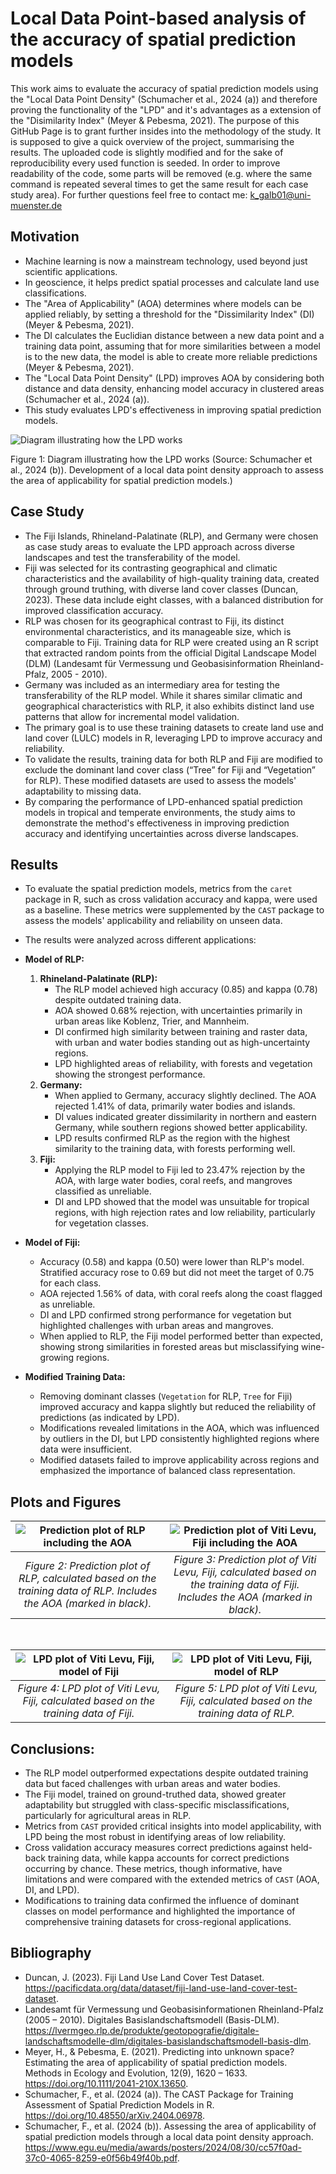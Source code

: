 # Local Data Point-based analysis of the accuracy of spatial prediction models 
This work aims to evaluate the accuracy of spatial prediction models using the "Local Data Point Density" (Schumacher et al., 2024 (a)) and therefore proving the functionality of the "LPD" and it's advantages as a extension of the "Disimilarity Index" (Meyer & Pebesma, 2021). The purpose of this GitHub Page is to grant further insides into the methodology of the study. It is supposed to give a quick overview of the project, summarising the results. The uploaded code is slightly modified and for the sake of reproducibility every used function is seeded. In order to improve readability of the code, some parts will be removed (e.g. where the same command is repeated several times to get the same result for each case study area). For further questions feel free to contact me: k_galb01@uni-muenster.de

## Motivation
- Machine learning is now a mainstream technology, used beyond just scientific applications.
- In geoscience, it helps predict spatial processes and calculate land use classifications.
- The "Area of Applicability" (AOA) determines where models can be applied reliably, by setting a threshold for the "Dissimilarity Index" (DI) (Meyer & Pebesma, 2021).
- The DI calculates the Euclidian distance between a new data point and a training data point, assuming that for more similarities between a model is to the new data, the model is able to create more reliable predictions (Meyer & Pebesma, 2021).
- The "Local Data Point Density" (LPD) improves AOA by considering both distance and data density, enhancing model accuracy in clustered areas (Schumacher et al., 2024 (a)).
- This study evaluates LPD's effectiveness in improving spatial prediction models.

![Diagram illustrating how the LPD works](example/misc/lpd_diagram_screenshot.jpg)

Figure 1: Diagram illustrating how the LPD works (Source: Schumacher et al., 2024 (b)). Development of a local data point density approach to assess the area of applicability for spatial prediction models.)

## Case Study
- The Fiji Islands, Rhineland-Palatinate (RLP), and Germany were chosen as case study areas to evaluate the LPD approach across diverse landscapes and test the transferability of the model.
- Fiji was selected for its contrasting geographical and climatic characteristics and the availability of high-quality training data, created through ground truthing, with diverse land cover classes (Duncan, 2023). These data include eight classes, with a balanced distribution for improved classification accuracy.
- RLP was chosen for its geographical contrast to Fiji, its distinct environmental characteristics, and its manageable size, which is comparable to Fiji. Training data for RLP were created using an R script that extracted random points from the official Digital Landscape Model (DLM) (Landesamt für Vermessung und Geobasisinformation Rheinland-Pfalz, 2005 - 2010).
- Germany was included as an intermediary area for testing the transferability of the RLP model. While it shares similar climatic and geographical characteristics with RLP, it also exhibits distinct land use patterns that allow for incremental model validation.
- The primary goal is to use these training datasets to create land use and land cover (LULC) models in R, leveraging LPD to improve accuracy and reliability. 
- To validate the results, training data for both RLP and Fiji are modified to exclude the dominant land cover class (“Tree” for Fiji and “Vegetation” for RLP). These modified datasets are used to assess the models' adaptability to missing data.
- By comparing the performance of LPD-enhanced spatial prediction models in tropical and temperate environments, the study aims to demonstrate the method's effectiveness in improving prediction accuracy and identifying uncertainties across diverse landscapes.


## Results
- To evaluate the spatial prediction models, metrics from the `caret` package in R, such as cross validation accuracy and kappa, were used as a baseline. These metrics were supplemented by the `CAST` package to assess the models' applicability and reliability on unseen data.
- The results were analyzed across different applications:
- **Model of RLP:**
    1. **Rhineland-Palatinate (RLP):**
       - The RLP model achieved high accuracy (0.85) and kappa (0.78) despite outdated training data.
       - AOA showed 0.68% rejection, with uncertainties primarily in urban areas like Koblenz, Trier, and Mannheim.
       - DI confirmed high similarity between training and raster data, with urban and water bodies standing out as high-uncertainty regions.
       - LPD highlighted areas of reliability, with forests and vegetation showing the strongest performance.
    2. **Germany:**
       - When applied to Germany, accuracy slightly declined. The AOA rejected 1.41% of data, primarily water bodies and islands.
       - DI values indicated greater dissimilarity in northern and eastern Germany, while southern regions showed better applicability.
       - LPD results confirmed RLP as the region with the highest similarity to the training data, with forests performing well.
    3. **Fiji:**
       - Applying the RLP model to Fiji led to 23.47% rejection by the AOA, with large water bodies, coral reefs, and mangroves classified as unreliable.
       - DI and LPD showed that the model was unsuitable for tropical regions, with high rejection rates and low reliability, particularly for vegetation classes.

- **Model of Fiji:**
  - Accuracy (0.58) and kappa (0.50) were lower than RLP's model. Stratified accuracy rose to 0.69 but did not meet the target of 0.75 for each class.
  - AOA rejected 1.56% of data, with coral reefs along the coast flagged as unreliable.
  - DI and LPD confirmed strong performance for vegetation but highlighted challenges with urban areas and mangroves.
  - When applied to RLP, the Fiji model performed better than expected, showing strong similarities in forested areas but misclassifying wine-growing regions.

- **Modified Training Data:**
  - Removing dominant classes (`Vegetation` for RLP, `Tree` for Fiji) improved accuracy and kappa slightly but reduced the reliability of predictions (as indicated by LPD).
  - Modifications revealed limitations in the AOA, which was influenced by outliers in the DI, but LPD consistently highlighted regions where data were insufficient.
  - Modified datasets failed to improve applicability across regions and emphasized the importance of balanced class representation.

## Plots and Figures

| ![Prediction plot of RLP including the AOA](example/aoa/aoa_rlp_model.png) | ![Prediction plot of Viti Levu, Fiji including the AOA](example/aoa/aoa_fiji_model.png) |
|:-------------------------------------------------------------------------:|:-------------------------------------------------------------------------------------:|
| *Figure 2: Prediction plot of RLP, calculated based on the training data of RLP. Includes the AOA (marked in black).* | *Figure 3: Prediction plot of Viti Levu, Fiji, calculated based on the training data of Fiji. Includes the AOA (marked in black).* |

<br>

| ![LPD plot of Viti Levu, Fiji, model of Fiji](example/lpd/lpd_fiji_model.png) | ![LPD plot of Viti Levu, Fiji, model of RLP](example/lpd/fiji_lpd_rlp_model.png) |
|:---------------------------------------------------------------------------:|:------------------------------------------------------------------------------:|
| *Figure 4: LPD plot of Viti Levu, Fiji, calculated based on the training data of Fiji.* | *Figure 5: LPD plot of Viti Levu, Fiji, calculated based on the training data of RLP.* |


## Conclusions:
- The RLP model outperformed expectations despite outdated training data but faced challenges with urban areas and water bodies.
- The Fiji model, trained on ground-truthed data, showed greater adaptability but struggled with class-specific misclassifications, particularly for agricultural areas in RLP.
- Metrics from `CAST` provided critical insights into model applicability, with LPD being the most robust in identifying areas of low reliability.
- Cross validation accuracy measures correct predictions against held-back training data, while kappa accounts for correct predictions occurring by chance. These metrics, though informative, have limitations and were compared with the extended metrics of `CAST` (AOA, DI, and LPD).
- Modifications to training data confirmed the influence of dominant classes on model performance and highlighted the importance of comprehensive training datasets for cross-regional applications.


## Bibliography
- Duncan, J. (2023). Fiji Land Use Land Cover Test Dataset. https://pacificdata.org/data/dataset/fiji-land-use-land-cover-test-dataset.
- Landesamt für Vermessung und Geobasisinformationen Rheinland-Pfalz (2005 – 2010). Digitales Basislandschaftsmodell (Basis-DLM). https://lvermgeo.rlp.de/produkte/geotopografie/digitale-landschaftsmodelle-dlm/digitales-basislandschaftsmodell-basis-dlm.
- Meyer, H., & Pebesma, E. (2021). Predicting into unknown space? Estimating the area of applicability of spatial prediction models. Methods in Ecology and Evolution, 12(9), 1620 – 1633. https://doi.org/10.1111/2041-210X.13650.
- Schumacher, F., et al. (2024 (a)). The CAST Package for Training Assessment of Spatial Prediction Models in R. https://doi.org/10.48550/arXiv.2404.06978.
- Schumacher, F., et al. (2024 (b)). Assessing the area of applicability of spatial prediction models through a local data point density approach. https://www.egu.eu/media/awards/posters/2024/08/30/cc57f0ad-37c0-4065-8259-e0f56b49f40b.pdf.
